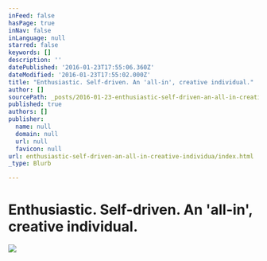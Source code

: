 ```yaml
---
inFeed: false
hasPage: true
inNav: false
inLanguage: null
starred: false
keywords: []
description: ''
datePublished: '2016-01-23T17:55:06.360Z'
dateModified: '2016-01-23T17:55:02.000Z'
title: "​Enthusiastic. Self-driven. An 'all-in', creative individual."
author: []
sourcePath: _posts/2016-01-23-enthusiastic-self-driven-an-all-in-creative-individua.md
published: true
authors: []
publisher:
  name: null
  domain: null
  url: null
  favicon: null
url: enthusiastic-self-driven-an-all-in-creative-individua/index.html
_type: Blurb

---
```

# ​Enthusiastic. Self-driven. An 'all-in', creative individual.
![](https://the-grid-user-content.s3-us-west-2.amazonaws.com/1c9a81f1-26c1-40dc-8020-9057dc5d5399.jpg)